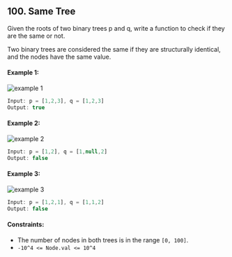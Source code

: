 ## 100. Same Tree

Given the roots of two binary trees p and q, write a function to check if they are the same or not.

Two binary trees are considered the same if they are structurally identical, and the nodes have the same value.

#### Example 1:
![example 1](https://assets.leetcode.com/uploads/2020/12/20/ex1.jpg)
```js
Input: p = [1,2,3], q = [1,2,3]
Output: true
```

#### Example 2:
![example 2](https://assets.leetcode.com/uploads/2020/12/20/ex2.jpg)
```js
Input: p = [1,2], q = [1,null,2]
Output: false
```

#### Example 3:
![example 3](https://assets.leetcode.com/uploads/2020/12/20/ex3.jpg)
```js
Input: p = [1,2,1], q = [1,1,2]
Output: false
```

#### Constraints:

- The number of nodes in both trees is in the range `[0, 100]`.
- `-10^4 <= Node.val <= 10^4`